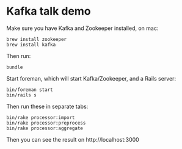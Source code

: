 # Kafka talk demo


Make sure you have Kafka and Zookeeper installed, on mac:

```
brew install zookeeper
brew install kafka
```

Then run:

```
bundle
```

Start foreman, which will start Kafka/Zookeeper, and a Rails server:

```
bin/foreman start
bin/rails s
```

Then run these in separate tabs:

```
bin/rake processor:import
bin/rake processor:preprocess
bin/rake processor:aggregate
```

Then you can see the result on http://localhost:3000
